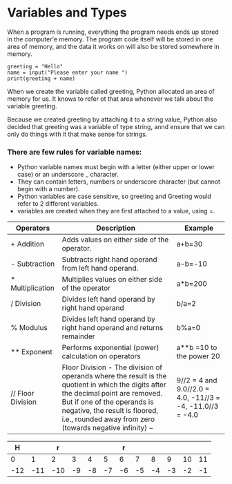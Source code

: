 # Variables and Types  
When a program is running, everything the program needs ends up stored in the computer'e memory. The program code itself will be stored in one area of memory, and the data it works on will also be stored somewhere in memory.

    greeting = "Hello" 
    name = input("Please enter your name ")
    print(greeting + name)
    
When we create the variable called greeting, Python allocated an area of memory for us. It knows to refer ot that area whenever we talk about the variable greeting.

Because we created greeting by attaching it to a string value, Python also decided that greeting was a variable of type string, annd ensure that we can only do things with it that make sense for strings.

### There are few rules for variable names:
* Python variable names must begin with a letter (either upper or lower case) or an underscore _ character.
* They can contain letters, numbers or underscore character (but cannot begin with a number).
* Python variables are case sensitive, so greeting and Greeting would refer to 2 different variables.
* variables are created when they are first attached to a value, using =.


| Operators | Description | Example |
|-----------|-------------|---------|
| + Addition | Adds values on either side of the operator. | a+b=30 |
| - Subtraction | Subtracts right hand operand from left hand operand. | a-b=-10|
| * Multiplication | Multiplies values on either side of the operator | a*b=200 |
| / Division | Divides left hand operand by right hand operand | b/a=2 |
| % Modulus | Divides left hand operand by right hand operand and returns remainder | b%a=0 |
| ** Exponent | Performs exponential (power) calculation on operators | a**b =10 to the power 20 |
| // Floor Division | 	Floor Division - The division of operands where the result is the quotient in which the digits after the decimal point are removed. But if one of the operands is negative, the result is floored, i.e., rounded away from zero (towards negative infinity) − | 9//2 = 4 and 9.0//2.0 = 4.0, -11//3 = -4, -11.0//3 = -4.0| 


| H |   | r |   |  |   | r  |  |  |  |   |  |
|---|---|---|---|--|---|---|---|---|---|---|---|
| 0 | 1 | 2 | 3 | 4 | 5 | 6 | 7 | 8 | 9 | 10 | 11 |
| -12 | -11 | -10 | -9 | -8 | -7 | -6 | -5 | -4 | -3 | -2 | -1 |
